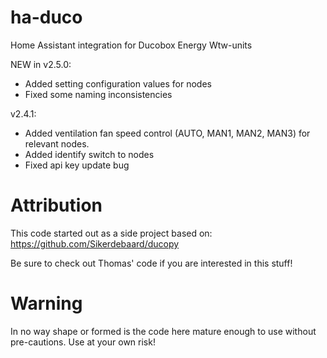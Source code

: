 # ha-duco

Home Assistant integration for Ducobox Energy Wtw-units

NEW in v2.5.0:

- Added setting configuration values for nodes
- Fixed some naming inconsistencies

v2.4.1:

- Added ventilation fan speed control (AUTO, MAN1, MAN2, MAN3) for relevant nodes.
- Added identify switch to nodes
- Fixed api key update bug

# Attribution

This code started out as a side project based on:
<https://github.com/Sikerdebaard/ducopy>

Be sure to check out Thomas' code if you are interested in this stuff!

# Warning

In no way shape or formed is the code here mature enough to use without pre-cautions. Use at your own risk!
